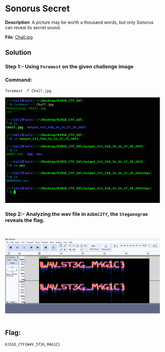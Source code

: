 # Sonorus Secret

**Description**: A picture may be worth a thousand words, but only Sonorus can reveal its secret sound.

**File**: [Chall.jpg](./Chall.jpg)

## Solution

### Step 1:- Using `Foremost` on the given challenge image<br>
### Command:
```
foremost -T Chall.jpg
```


![Using Foremost](../Sonorus%20Secret/imgs/Foremost_output.png)

### Step 2:- Analyzing the wav file in `AUDACITY`, the `Steganogram` reveals the flag.
<br>

![Analysis](../Sonorus%20Secret/imgs/WAV%20STEG%20MAGIC.png)
<br>
<br>
## Flag:
```
KJSSE_CTF{W4V_5T3G_M4G1C}
```